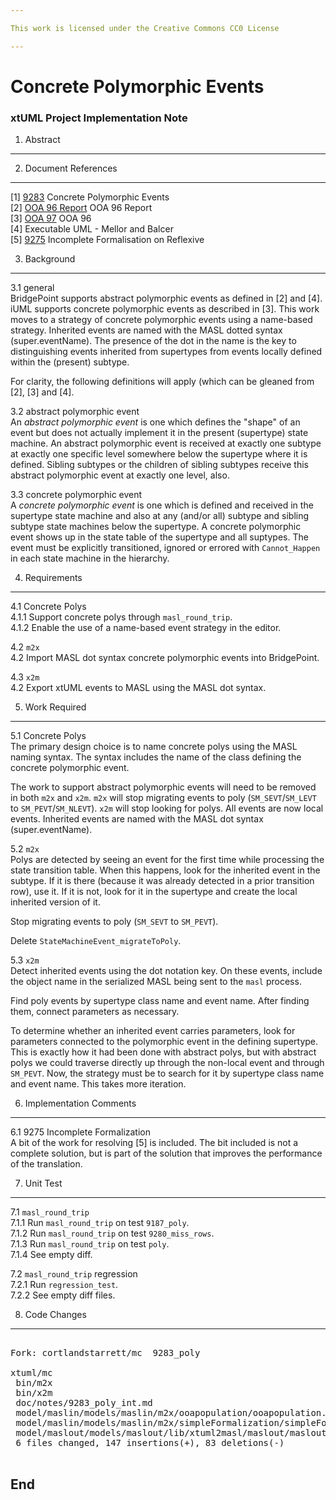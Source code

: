 ```yaml
---

This work is licensed under the Creative Commons CC0 License

---
```


# Concrete Polymorphic Events
### xtUML Project Implementation Note


1. Abstract
-----------

2. Document References
----------------------
[1] [9283](https://support.onefact.net/redmine/issues/9283) Concrete Polymorphic Events  
[2] [OOA 96 Report](http://www.ooatool.com/References.html) OOA 96 Report  
[3] [OOA 97](http://www.ooatool.com/References.html) OOA 96  
[4] Executable UML - Mellor and Balcer  
[5] [9275](https://support.onefact.net/redmine/issues/9275) Incomplete Formalisation on Reflexive  

3. Background
-------------
3.1 general  
BridgePoint supports abstract polymorphic events as defined in [2] and [4].
iUML supports concrete polymorphic events as described in [3].  This work
moves to a strategy of concrete polymorphic events using a name-based
strategy.  Inherited events are named with the MASL dotted syntax
(super.eventName).  The presence of the dot in the name is the key to
distinguishing events inherited from supertypes from events locally
defined within the (present) subtype.

For clarity, the following definitions will apply (which can be gleaned
from [2], [3] and [4].

3.2 abstract polymorphic event  
An _abstract polymorphic event_ is one which defines the "shape" of an event
but does not actually implement it in the present (supertype) state machine.
An abstract polymorphic event is received at exactly one subtype at exactly
one specific level somewhere below the supertype where it is defined.
Sibling subtypes or the children of sibling subtypes receive this abstract
polymorphic event at exactly one level, also.

3.3 concrete polymorphic event  
A _concrete polymorphic event_ is one which is defined and received in the
supertype state machine and also at any (and/or all) subtype and sibling
subtype state machines below the supertype.  A concrete polymorphic event
shows up in the state table of the supertype and all suptypes.  The event
must be explicitly transitioned, ignored or errored with `Cannot_Happen`
in each state machine in the hierarchy.

4. Requirements
---------------
4.1 Concrete Polys  
4.1.1 Support concrete polys through `masl_round_trip`.  
4.1.2 Enable the use of a name-based event strategy in the editor.  

4.2 `m2x`  
4.2 Import MASL dot syntax concrete polymorphic events into BridgePoint.  

4.3 `x2m`  
4.2 Export xtUML events to MASL using the MASL dot syntax.  

5. Work Required
----------------
5.1 Concrete Polys  
The primary design choice is to name concrete polys using the MASL naming
syntax.  The syntax includes the name of the class defining the concrete
polymorphic event.

The work to support abstract polymorphic events will need to be removed
in both `m2x` and `x2m`.  `m2x` will stop migrating events to poly
(`SM_SEVT`/`SM_LEVT` to `SM_PEVT`/`SM_NLEVT`).  `x2m` will stop looking
for polys.  All events are now local events.  Inherited events are
named with the MASL dot syntax (super.eventName).

5.2 `m2x`  
Polys are detected by seeing an event for the first time while processing
the state transition table.  When this happens, look for the inherited
event in the subtype.  If it is there (because it was already detected in
a prior transition row), use it.  If it is not, look for it in the
supertype and create the local inherited version of it.

Stop migrating events to poly (`SM_SEVT` to `SM_PEVT`).

Delete `StateMachineEvent_migrateToPoly`.

5.3 `x2m`  
Detect inherited events using the dot notation key.  On these events,
include the object name in the serialized MASL being sent to the `masl`
process.

Find poly events by supertype class name and event name.  After finding
them, connect parameters as necessary.

To determine whether an inherited event carries parameters, look for
parameters connected to the polymorphic event in the defining supertype.
This is exactly how it had been done with abstract polys, but with
abstract polys we could traverse directly up through the non-local
event and through `SM_PEVT`.  Now, the strategy must be to search for
it by supertype class name and event name.  This takes more iteration.

6. Implementation Comments
--------------------------
6.1 9275 Incomplete Formalization  
A bit of the work for resolving [5] is included.  The bit included is
not a complete solution, but is part of the solution that improves the
performance of the translation.

7. Unit Test
------------
7.1 `masl_round_trip`  
7.1.1 Run `masl_round_trip` on test `9187_poly`.  
7.1.2 Run `masl_round_trip` on test `9280_miss_rows`.  
7.1.3 Run `masl_round_trip` on test `poly`.  
7.1.4 See empty diff.

7.2 `masl_round_trip` regression  
7.2.1 Run `regression_test`.  
7.2.2 See empty diff files.

8. Code Changes
---------------
<pre>

Fork: cortlandstarrett/mc  9283_poly

xtuml/mc
 bin/m2x                                                                      | Bin 692080 -> 691664 bytes
 bin/x2m                                                                      | Bin 691376 -> 691376 bytes
 doc/notes/9283_poly_int.md                                                   |  89 ++++++++++++++++++++++
 model/maslin/models/maslin/m2x/ooapopulation/ooapopulation.xtuml             |  85 ++++++++--------------
 model/maslin/models/maslin/m2x/simpleFormalization/simpleFormalization.xtuml |   9 ++++-
 model/maslout/models/maslout/lib/xtuml2masl/maslout/maslout.xtuml            |  47 ++++++++++++++++++----
 6 files changed, 147 insertions(+), 83 deletions(-)

</pre>

End
---

